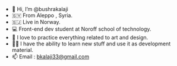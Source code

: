 - 👋 Hi, I’m @bushrakalaji
- :syria: From Aleppo , Syria.
- :svalbard_jan_mayen: Live in Norway.
- :computer: Front-end dev student at Noroff school of technology.
- :heartbeat: I love to practice everything related to art and design.
- :woman_technologist: I have the ability to learn new stuff and use it as development material.
- 📫 Email : bkalaji33@gmail.com

<!---
bushrakalaji/bushrakalaji is a ✨ special ✨ repository because its `README.md` (this file) appears on your GitHub profile.
You can click the Preview link to take a look at your changes.
--->
